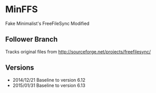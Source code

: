 MinFFS
======

Fake Minimalist's FreeFileSync Modified


Follower Branch
---------------

Tracks original files from http://sourceforge.net/projects/freefilesync/

Versions
--------

- 2014/12/21 Baseline to version 6.12
- 2015/01/31 Baseline to version 6.13
